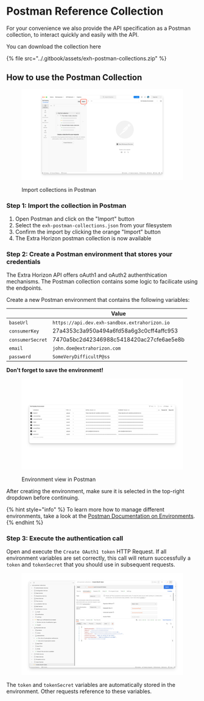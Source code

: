 # Postman Reference Collection

For your convenience we also provide the API specification as a Postman collection, to interact quickly and easily with the API.

You can download the collection here

{% file src="../.gitbook/assets/exh-postman-collections.zip" %}

## How to use the Postman Collection

<figure><img src="../.gitbook/assets/Xnapper-2022-11-03-23.09.46.png" alt=""><figcaption><p>Import collections in Postman</p></figcaption></figure>

### Step 1: Import the collection in Postman

1. Open Postman and click on the "Import" button
2. Select the `exh-postman-collections.json` from your filesystem
3. Confirm the import by clicking the orange "Import" button
4. The Extra Horizon postman collection is now available

### Step 2: Create a Postman environment that stores your credentials

The Extra Horizon API offers oAuth1 and oAuth2 authenthication mechanisms. The Postman collection contains some logic to facilicate using the endpoints.



Create a new Postman environment that contains the following variables:&#x20;

|                  | Value                                         |
| ---------------- | --------------------------------------------- |
| `baseUrl`        | `https://api.dev.exh-sandbox.extrahorizon.io` |
| `consumerKey`    | 27a4353c3a950a494a6fd58a6g3c0cff4affc953      |
| `consumerSecret` | 7470a5bc2d42346988c5418420ac27cfe6ae5e8b      |
| `email`          | `john.doe@extrahorizon.com`                   |
| `password`       | `SomeVeryDifficultP@ss`                       |

**Don't forget to save the environment!**

<figure><img src="../.gitbook/assets/image.png" alt=""><figcaption><p>Environment view in Postman</p></figcaption></figure>



After creating the environment, make sure it is selected in the top-right dropdown before continuing.

{% hint style="info" %}
To learn more how to manage different environments, take a look at the [Postman Documentation on Environments](https://learning.postman.com/docs/sending-requests/managing-environments/).
{% endhint %}

### Step 3: Execute the authentication call

Open and execute the `Create OAuth1 token` HTTP Request. If all environment variables are set correctly, this call will return successfully a `token` and `tokenSecret` that you should use in subsequent requests.&#x20;

<figure><img src="../.gitbook/assets/Xnapper-2022-11-03-23.35.29.png" alt=""><figcaption></figcaption></figure>

The `token` and `tokenSecret` variables are automatically stored in the environment. Other requests reference to these variables.&#x20;





